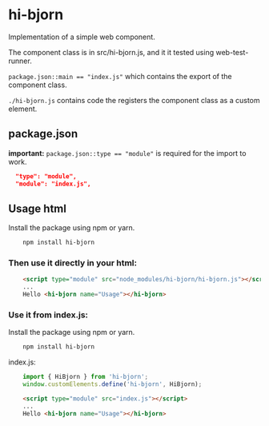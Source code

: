 # hi-bjorn

Implementation of a simple web component.

The component class is in src/hi-bjorn.js, and it it tested using web-test-runner.

`package.json::main == "index.js"`  which contains the export of the component class.

`./hi-bjorn.js` contains code the registers the component class as a 
custom element.

## package.json
**important:** `package.json::type == "module"` is required for the import to work.

```json
  "type": "module",
  "module": "index.js",
```

## Usage html

Install the package using npm or yarn.

```bash
    npm install hi-bjorn
```

### Then use it directly in your html:

```html
    <script type="module" src="node_modules/hi-bjorn/hi-bjorn.js"></script>
    ...
    Hello <hi-bjorn name="Usage"></hi-bjorn>
```

### Use it from index.js:


Install the package using npm or yarn.

```bash
    npm install hi-bjorn
```

index.js:
```javascript
    import { HiBjorn } from 'hi-bjorn';
    window.customElements.define('hi-bjorn', HiBjorn);
```

```html
    <script type="module" src="index.js"></script>
    ...
    Hello <hi-bjorn name="Usage"></hi-bjorn>
```
